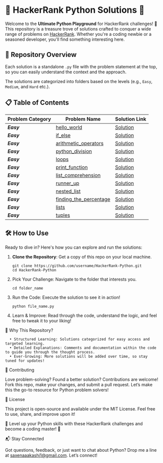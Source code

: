 # 🚀 HackerRank Python Solutions 🚀

Welcome to the **Ultimate Python Playground** for HackerRank challenges! 🎉 This repository is a treasure trove of solutions crafted to conquer a wide range of problems on [HackerRank](https://www.hackerrank.com/). Whether you're a coding newbie or a seasoned developer, you'll find something interesting here.

## 📁 Repository Overview

Each solution is a standalone `.py` file with the problem statement at the top, so you can easily understand the context and the approach.

The solutions are categorized into folders based on the levels (e.g., `Easy`, `Medium`, and `Hard` etc.).

## 📋 Table of Contents

| Problem Category | Problem Name                                                                                      | Solution Link                                                                                                                |
| ---------------- | ------------------------------------------------------------------------------------------------- | ---------------------------------------------------------------------------------------------------------------------------- |
| **_Easy_**       | [hello_world](https://www.hackerrank.com/challenges/py-hello-world/problem)                       | [Solution](https://github.com/saxenaaakashj1/HackerRank-Python/blob/master/1.hello_world/hello_world.py)                     |
| **_Easy_**       | [if_else](https://www.hackerrank.com/challenges/py-if-else/problem)                               | [Solution](https://github.com/saxenaaakashj1/HackerRank-Python/blob/master/2.if_else/if_else.py)                             |
| **_Easy_**       | [arithmetic_operators](https://www.hackerrank.com/challenges/python-arithmetic-operators/problem) | [Solution](https://github.com/saxenaaakashj1/HackerRank-Python/blob/master/3.arithmetic_operators/arithmetic_operator.py)    |
| **_Easy_**       | [python_division](https://www.hackerrank.com/challenges/python-division/problem)                  | [Solution](https://github.com/saxenaaakashj1/HackerRank-Python/blob/master/4.python_division/python_division.py)             |
| **_Easy_**       | [loops](https://www.hackerrank.com/challenges/python-loops/problem)                               | [Solution](https://github.com/saxenaaakashj1/HackerRank-Python/blob/master/5.loops/loops.py)                                 |
| **_Easy_**       | [print_function](https://www.hackerrank.com/challenges/python-print/problem)                      | [Solution](https://github.com/saxenaaakashj1/HackerRank-Python/blob/master/6.print_function/print_function.py)               |
| **_Easy_**       | [list_comprehension](https://www.hackerrank.com/challenges/list-comprehensions/problem)           | [Solution](https://github.com/saxenaaakashj1/HackerRank-Python/blob/master/7.list_comprehension/list_comprehension.py)       |
| **_Easy_**       | [runner_up](https://www.hackerrank.com/challenges/find-second-maximum-number-in-a-list/problem)   | [Solution](https://github.com/saxenaaakashj1/HackerRank-Python/blob/master/8.runner_up/runner_up.py)                         |
| **_Easy_**       | [nested_list](https://www.hackerrank.com/challenges/nested-list/problem)                          | [Solution](https://github.com/saxenaaakashj1/HackerRank-Python/blob/master/9.nested_list/nested_list.py)                     |
| **_Easy_**       | [finding_the_percentage](https://www.hackerrank.com/challenges/finding-the-percentage/problem)    | [Solution](https://github.com/saxenaaakashj1/HackerRank-Python/blob/master/finding_the_percentage/finding_the_percentage.py) |
| **_Easy_**       | [lists](https://www.hackerrank.com/challenges/python-lists/problem)                               | [Solution](https://github.com/saxenaaakashj1/HackerRank-Python/blob/master/lists/lists.py)                                   |
| **_Easy_**       | [tuples](https://www.hackerrank.com/challenges/python-tuples/problem)                             | [Solution](https://github.com/saxenaaakashj1/HackerRank-Python/blob/master/tuples/tuples.py)                                 |

## 🛠️ How to Use

Ready to dive in? Here's how you can explore and run the solutions:

1. **Clone the Repository**: Get a copy of this repo on your local machine.

   ```
   git clone https://github.com/username/HackerRank-Python.git
   cd HackerRank-Python
   ```

2. Pick Your Challenge: Navigate to the folder that interests you.

   ```
   cd folder_name
   ```

3. Run the Code: Execute the solution to see it in action!

   ```
   python file_name.py
   ```

4. Learn & Improve: Read through the code, understand the logic, and feel free to tweak it to your liking!

🎯 Why This Repository?

      • Structured Learning: Solutions categorized for easy access and targeted learning.
      • Detailed Explanations: Comments and documentation within the code to guide you through the thought process.
      • Ever-Growing: More solutions will be added over time, so stay tuned for updates!

🤝 Contributing

Love problem-solving? Found a better solution? Contributions are welcome! Fork this repo, make your changes, and submit a pull request. Let’s make this the go-to resource for Python problem solvers!

📜 License

This project is open-source and available under the MIT License. Feel free to use, share, and improve upon it!

🚀 Level up your Python skills with these HackerRank challenges and become a coding master! 🚀

📬 Stay Connected

Got questions, feedback, or just want to chat about Python? Drop me a line at saxenaaakashj1@gmail.com. Let’s connect!
